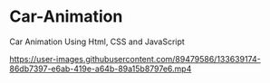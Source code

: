 # Car-Animation
Car Animation Using Html, CSS and JavaScript

https://user-images.githubusercontent.com/89479586/133639174-86db7397-e6ab-419e-a64b-89a15b8797e6.mp4
